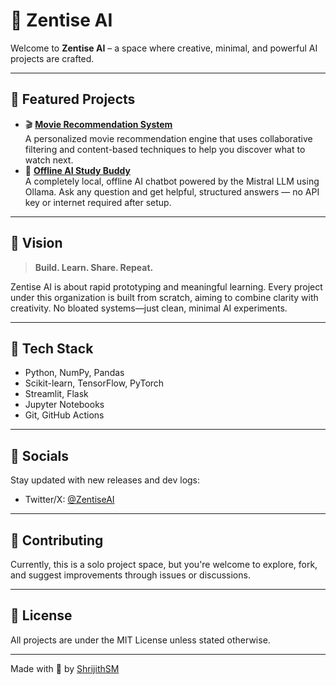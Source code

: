 # 🧠 Zentise AI

Welcome to **Zentise AI** – a space where creative, minimal, and powerful AI projects are crafted.

---

## 🚀 Featured Projects

- 🎬 [**Movie Recommendation System**](https://github.com/ZentiseAI/movie-recommendation-system)  
  A personalized movie recommendation engine that uses collaborative filtering and content-based techniques to help you discover what to watch next.
- 📖 [**Offline AI Study Buddy**](https://github.com/Zentise/Offline-AI-Study-Buddy)  
  A completely local, offline AI chatbot powered by the Mistral LLM using Ollama. Ask any question and get helpful, structured answers — no API key or internet required after setup. 

---

## 📌 Vision

> **Build. Learn. Share. Repeat.**

Zentise AI is about rapid prototyping and meaningful learning. Every project under this organization is built from scratch, aiming to combine clarity with creativity. No bloated systems—just clean, minimal AI experiments.

---

## 🔧 Tech Stack

- Python, NumPy, Pandas
- Scikit-learn, TensorFlow, PyTorch
- Streamlit, Flask
- Jupyter Notebooks
- Git, GitHub Actions

---

## 📱 Socials

Stay updated with new releases and dev logs:

- Twitter/X: [@ZentiseAI](https://twitter.com/ZentiseAI)

---

## 🤝 Contributing

Currently, this is a solo project space, but you're welcome to explore, fork, and suggest improvements through issues or discussions.

---

## 📄 License

All projects are under the MIT License unless stated otherwise.

---

Made with 🖤 by [ShrijithSM](https://github.com/shrijithsm)
